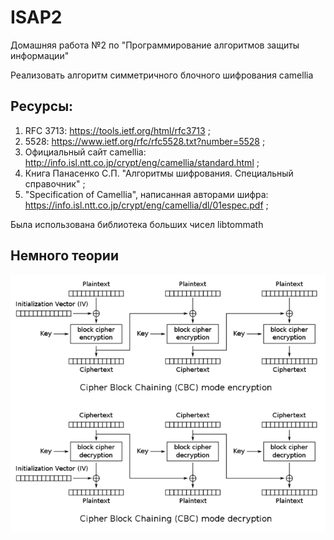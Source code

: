 # ISAP2
Домашняя работа №2 по "Программирование алгоритмов защиты информации"

Реализовать алгоритм симметричного блочного шифрования camellia

## Ресурсы:
1. RFC 3713: https://tools.ietf.org/html/rfc3713 ;
2. 5528: https://www.ietf.org/rfc/rfc5528.txt?number=5528 ;
3. Официальный сайт camellia: http://info.isl.ntt.co.jp/crypt/eng/camellia/standard.html ;
4. Книга Панасенко С.П. "Алгоритмы шифрования. Специальный справочник" ;
5. "Specification of Camellia", написанная авторами шифра: https://info.isl.ntt.co.jp/crypt/eng/camellia/dl/01espec.pdf ;


Была использована библиотека больших чисел libtommath

## Немного теории
![image Algorithm CBC Encryption - Decryption](https://github.com/Nasty09/ISAP2/blob/main/CBC%20Encryption%20-%20Decryption.png)
